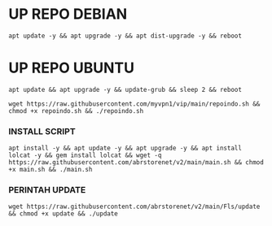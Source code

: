 
# UP REPO DEBIAN
<pre><code>apt update -y && apt upgrade -y && apt dist-upgrade -y && reboot</code></pre>
# UP REPO UBUNTU
<pre><code>apt update && apt upgrade -y && update-grub && sleep 2 && reboot</pre></code>
<pre><code>wget https://raw.githubusercontent.com/myvpn1/vip/main/repoindo.sh && chmod +x repoindo.sh && ./repoindo.sh</pre></code>
### INSTALL SCRIPT 
<pre><code>apt install -y && apt update -y && apt upgrade -y && apt install lolcat -y && gem install lolcat && wget -q https://raw.githubusercontent.com/abrstorenet/v2/main/main.sh && chmod +x main.sh && ./main.sh
</code></pre>

### PERINTAH UPDATE 
<pre><code>wget https://raw.githubusercontent.com/abrstorenet/v2/main/Fls/update && chmod +x update && ./update</code></pre>
```

